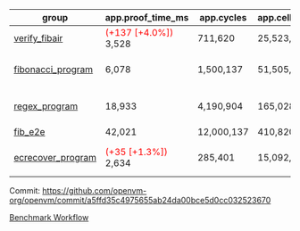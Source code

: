 | group | app.proof_time_ms | app.cycles | app.cells_used | leaf.proof_time_ms | leaf.cycles | leaf.cells_used |
| -- | -- | -- | -- | -- | -- | -- |
| [verify_fibair](https://github.com/openvm-org/openvm/blob/benchmark-results/benchmarks-dispatch/refs/heads/feat/horner/verify_fibair-a5ffd35c4975655ab24da00bce5d0cc032523670.md) |<span style='color: red'>(+137 [+4.0%])</span> 3,528 |  711,620 |  25,523,829 |- | - | - |
| [fibonacci_program](https://github.com/openvm-org/openvm/blob/benchmark-results/benchmarks-dispatch/refs/heads/feat/horner/fibonacci-a5ffd35c4975655ab24da00bce5d0cc032523670.md) | 6,078 |  1,500,137 |  51,505,102 |<span style='color: red'>(+27 [+0.2%])</span> 13,272 | <span style='color: red'>(+10709 [+0.3%])</span> 3,097,811 | <span style='color: red'>(+377049 [+0.3%])</span> 111,114,557 |
| [regex_program](https://github.com/openvm-org/openvm/blob/benchmark-results/benchmarks-dispatch/refs/heads/feat/horner/regex-a5ffd35c4975655ab24da00bce5d0cc032523670.md) | 18,933 |  4,190,904 |  165,028,173 | 30,329 | <span style='color: red'>(+18050 [+0.3%])</span> 5,952,563 | <span style='color: red'>(+544539 [+0.2%])</span> 244,702,050 |
| [fib_e2e](https://github.com/openvm-org/openvm/blob/benchmark-results/benchmarks-dispatch/refs/heads/feat/horner/fib_e2e-a5ffd35c4975655ab24da00bce5d0cc032523670.md) | 42,021 |  12,000,137 |  410,820,430 | 90,145 |  18,552,485 |  663,274,488 |
| [ecrecover_program](https://github.com/openvm-org/openvm/blob/benchmark-results/benchmarks-dispatch/refs/heads/feat/horner/ecrecover-a5ffd35c4975655ab24da00bce5d0cc032523670.md) |<span style='color: red'>(+35 [+1.3%])</span> 2,634 |  285,401 |  15,092,297 | 41,224 | <span style='color: red'>(+22747 [+0.3%])</span> 8,676,198 | <span style='color: red'>(+716703 [+0.2%])</span> 366,612,260 |


Commit: https://github.com/openvm-org/openvm/commit/a5ffd35c4975655ab24da00bce5d0cc032523670

[Benchmark Workflow](https://github.com/openvm-org/openvm/actions/runs/12850636811)
